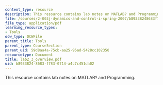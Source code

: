 ```yaml
---
content_type: resource
description: This resource contains lab notes on MATLAB? and Programming.
file: /courses/2-003j-dynamics-and-control-i-spring-2007/b89338248683f7830714a4c7c451da02_lab2_3_overview.pdf
file_type: application/pdf
learning_resource_types:
- Tools
ocw_type: OCWFile
parent_title: Tools
parent_type: CourseSection
parent_uid: 59d8aa4a-75cb-aa25-95ad-5428cc102350
resourcetype: Document
title: lab2_3_overview.pdf
uid: b8933824-8683-f783-0714-a4c7c451da02
---
```

This resource contains lab notes on MATLAB? and Programming.

